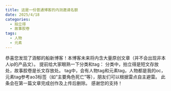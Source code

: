 ```yaml
---
title: 这是一份普通博客的内测邀请名额
date: 2025/4/18
categories:
  - 拍立得
  - 故事胶卷
tags:
  - 人物
  - 元素
---
```

恭喜您发现了涵郁的船新博客！本博客未来将内含大量原创文章（并不会出现非本人ip的产品文）。
提前给大家眼熟一下分类和tag：
分类中，拍立得是短文存放处，故事胶卷是长文存放处。
tag中，会有人物tag和元素tag，人物都是我的oc，元素tag参考ao3标签（如“主要角色死亡”等），朋友们可以根据雷点自主避雷。
此条会在第一篇文章完成创作及上传后删除。
感谢您的支持！